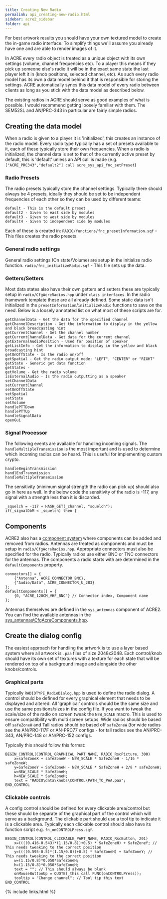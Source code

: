 ```yaml
---
title: Creating New Radio
permalink: api_creating-new-radio.html
sidebar: acre2_sidebar
folder: api
---
```


For best artwork results you should have your own textured model to create the in-game radio interface. To simplify things we'll assume you already have one and are able to render images of it.

In ACRE every radio object is treated as a unique object with its own settings (volume, channel frequencies etc). To a player this means if they pick up someone else's radio it will be in the exact same state the last player left it in (knob positions, selected channel, etc). As such every radio model has its own a data model behind it that is responsible for storing the settings. ACRE automatically syncs this data model of every radio between clients as long as you stick with the data model as described below.

The existing radios in ACRE should serve as good examples of what is possible. I would recommend getting loosely familiar with them. The SEM52SL and AN/PRC-343 in particular are fairly simple radios.


## Creating the data model

When a radio is given to a player it is 'initialized', this creates an instance of the radio model. Every radio type typically has a set of presets available to it, each of these typically store their own frequencies. When a radio is initialized, the channel data is set to that of the currently active preset by default, this is 'default' unless an API call is made (e.g. `["ACRE_PRC343","default2"] call acre_sys_api_fnc_setPreset`)

### Radio Presets

The radio presets typically store the channel settings. Typically there should always be 4 presets, ideally they should be set to be independent frequencies of each other so they can be used by different teams:

```
default - This is the default preset
default2 - Given to east side by modules
default3 - Given to west side by modules
default4 - Given to independent side by modules
```

Each of these is created in:
`RADIO/functions/fnc_presetInformation.sqf` - This files creates the radio presets.

### General radio settings

General radio settings (On state/Volume) are setup in the initialize radio function.
`radio/fnc_initializeRadio.sqf` - This file sets up the data.

### Getters/Setters

Most data states also have their own getters and setters these are typically setup in `radio/CfgAcreRadios.hpp` under `class interfaces`. In the radio framework template these are all already defined.
Some static data isn't initialized in the `presetInformation`/`initializeRadio` functions to save on the need. Below is a loosely annotated list on what most of these scripts are for.

```
getChannelData - Get the data for the specified channel
getChannelDescription - Get the information to display in the yellow and black broadcasting hint
getCurrentChannel - Get the channel number
getCurrentChannelData - Get data for the current channel
getExternalAudioPosition - Used for position of speaker
getListInfo - Get the information to display in the yellow and black broadcasting hint
getOnOffState - Is the radio on/off
getSpatial - Get the radio output mode: "LEFT", "CENTER" or "RIGHT"
getState - Generic get data function
getStates -
getVolume - Get the radio volume
isExternalAudio - Is the radio outputting as a speaker
setChannelData
setCurrentChannel
setOnOffState
setSpatial
setState
setVolume
handlePTTDown
handlePTTUp
handleSignalData
openGui
```

### Signal Processor

The following events are available for handling incoming signals. The `handleMultipleTransmission` is the most important and is used to determine which incoming radios can be heard. This is useful for implementing custom crypto.  

```
handleBeginTransmission
handlEndTransmission
handleMultipleTransmission
```

The sensitivity (minimum signal strength the radio can pick up) should also go in here as well. In the below code the sensitivity of the radio is -117, any signal with a strength less than it is discarded.
```
_squelch = -117 + HASH_GET(_channel, "squelch");
if(_signalDbM < _squelch) then {
```


## Components

ACRE2 also has a [component system](https://github.com/IDI-Systems/acre2/wiki/Component-System) where components can be added and removed from radios. Antennas are treated as components and must be setup in `radio/CfgAcreRadios.hpp`. Appropriate connectors must also be specified for the radio. Typically radios use either BNC or TNC connectors for the antennas. The components a radio starts with are determined in the `defaultComponents` property.

```
connectors[] = {
    {"Antenna", ACRE_CONNECTOR_BNC},
    {"Audio/Data", ACRE_CONNECTOR_U_283}
};
defaultComponents[] = {
    {0, "ACRE_120CM_VHF_BNC"} // Connector index, Component name
};
```

Antennas themselves are defined in the `sys_antennas` component of ACRE2. You can find the available antennas in the [sys_antennas\CfgAcreComponents.hpp](https://github.com/IDI-Systems/acre2/blob/master/addons/sys_antenna/CfgAcreComponents.hpp).


## Create the dialog config

The easiest approach for handling the artwork is to use a layer based system where all artwork is `.paa` files of size 2048x2048. Each control/knob should have its own set of textures with a texture for each state that will be rendered on top of a background image and alongside the other knobs/controls.

### Graphical parts

Typically `RADIOTYPE_RadioDialog.hpp` is used to define the radio dialog. A control should be defined for every graphical element that needs to be displayed and altered. All 'graphical' controls should be the same size and use the same positions/sizes in the config file. If you want to tweak the scale/size of the radio on screen tweak the `NEW_SCALE` macro. This is used to ensure compatibility with multi screen setups. Wide radios should be based off `safeZoneH` and Tall radios should be based off `safeZoneW` (for wide radios see the AN/PRC-117F or AN-PRC77 configs - for tall radios see the AN/PRC-343, AN/PRC-148 or AN/PRC-152 configs.

Typically this should follow this format:
```
BEGIN_CONTROL(CONTROL_GRAPHICAL_PART_NAME, RADIO_RscPicture, 300)
    x=safeZoneX + safeZoneW - NEW_SCALE * SafeZoneH - 1/16 * safeZoneW;
    y=SafeZoneY + SafeZoneH - NEW_SCALE * SafeZoneH + 2/8 * safeZoneW;
    w=NEW_SCALE * SafeZoneH;
    h=NEW_SCALE * SafeZoneH;
    text = "RADIO\data\knobs\CONTROL\PATH_TO_PAA.paa";
END_CONTROL
```

### Clickable controls

A config control should be defined for every clickable area/control but these should be separate of the graphical part of the control which will serve as a background. The clickable part should use a tool tip to indicate it is a clickable area. Typically each clickable control should also have its function script e.g. `fn_onCONTROLPress.sqf`.

```
BEGIN_CONTROL(CONTROL_CLICKABLE_PART_NAME, RADIO_RscButton, 201)
    x=((((0.416-0.543)*(1.15/0.8))+0.5) * SafeZoneH) + SafeZoneY; // This needs tweaking to the correct position
    y=((((0.595-0.5)*(1.15/0.8))+0.5) * SafeZoneH) + SafeZoneY; // This needs tweaking to the correct position
    w=(1.15/0.8)*0.050*SafeZoneH;
    h=(1.15/0.8)*0.050*SafeZoneH;
    text = ""; // This should always be blank
    onMouseButtonUp = QUOTE(_this call FUNC(onCONTROLPress));
    tooltip = "Change channel"; // Tool tip this text
END_CONTROL
```

{% include links.html %}
